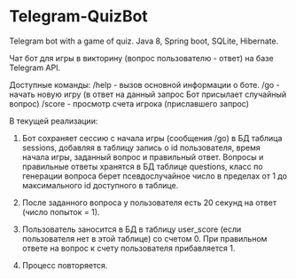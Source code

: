 # Telegram-QuizBot
Telegram bot with a game of quiz. Java 8, Spring boot, SQLite, Hibernate.

Чат бот для игры в викторину (вопрос пользователю - ответ) на базе Telegram API.

Доступные команды:
/help - вызов основной информации о боте.
/go - начать новую игру (в ответ на данный запрос Бот присылает случайный вопрос)
/score - просмотр счета игрока (приславшего запрос)

В текущей реализации:
1. Бот сохраняет сессию с начала игры (сообщения /go) в БД таблица sessions, добавляя в таблицу запись о id пользователя, 
время начала игры, заданный вопрос и правильный ответ.
Вопросы и правильные ответы хранятся в БД таблице questions, класс по генерации вопроса берет псевдослучайное число в пределах
от 1 до максимального id доступного в таблице.

2. После заданного вопроса у пользователя есть 20 секунд на ответ (число попыток = 1).

3. Пользователь заносится в БД в таблицу user_score (если пользователя нет в этой таблице) со счетом 0. 
При правильном ответе на вопрос к счету пользователя прибавляется 1.

4. Процесс повторяется.





